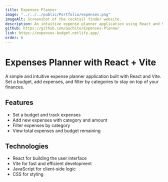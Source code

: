 ```yaml
---
title: Expenses Planner
image: "../../../public/Portfolio/expenses.png"
imageAlt: Screenshot of the cocktail finder website.
description: An intuitive expense planner application using React and Vite, featuring budget tracking, expense categorization, and filtering, with JavaScript for logic and CSS for styling to deliver a seamless user experience.
github: https://github.com/Guchito/Expenses-Planner
link: https://expenses-budget.netlify.app/
order: 6
---
```


# Expenses Planner with React + Vite

A simple and intuitive expense planner application built with React and Vite. Set a budget, add expenses, and filter by categories to stay on top of your finances.

## Features

* Set a budget and track expenses
* Add new expenses with category and amount
* Filter expenses by category
* View total expenses and budget remaining

## Technologies

* React for building the user interface
* Vite for fast and efficient development
* JavaScript for client-side logic
* CSS for styling

